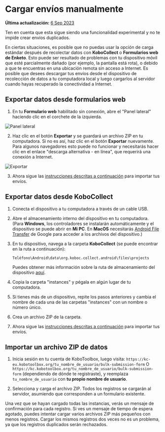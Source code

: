 # Cargar envíos manualmente
**Última actualización:** <a href="https://github.com/kobotoolbox/docs/blob/20273bf768ef8d800b55bacef5af057845b1559d/source/manual_upload.md" class="reference">6 Sep 2023</a>

<p class="note">Ten en cuenta que esta sigue siendo una funcionalidad experimental y no te impide crear envíos duplicados.</p>

En ciertas situaciones, es posible que no puedas usar la opción de carga estándar después de recolectar datos con **KoboCollect** o **Formularios web de Enketo**. Esto puede ser resultado de problemas con tu dispositivo móvil que esté parcialmente dañado (por ejemplo, la pantalla está rota), o debido a que te encuentras en una ubicación remota sin acceso a Internet. Es posible que desees descargar tus envíos desde el dispositivo de recolección de datos a tu computadora local y luego cargarlos al servidor cuando hayas recuperado la conectividad a Internet.

## Exportar datos desde formularios web

1. En tu **Formulario web** habilitado sin conexión, abre el "Panel lateral" haciendo clic en el corchete de la izquierda.

![Panel lateral](/images/manual_upload/Side_Panel.png)

2. Haz clic en el botón **Exportar** y se guardará un archivo ZIP en tu computadora. Si no es así, haz clic en el botón **Exportar** nuevamente. Para algunos navegadores esto puede no funcionar y necesitarás hacer clic en el enlace "descarga alternativa - en línea", que requerirá una conexión a Internet.

![Exportar](/images/manual_upload/Export.png)

3. Ahora sigue las [instrucciones descritas a continuación](#importar-un-archivo-zip-de-datos) para importar tus envíos.

## Exportar datos desde KoboCollect

1. Conecta el dispositivo a tu computadora a través de un cable USB.

2. Abre el almacenamiento interno del dispositivo en tu computadora. (Para **Windows**, los controladores se instalarán automáticamente y el dispositivo se puede abrir en **Mi PC**. En **MacOS** necesitarás [Android File Transfer](https://www.android.com/intl/en_us/filetransfer/) de Google para acceder a los archivos del dispositivo.)

3. En tu dispositivo, navega a la carpeta **KoboCollect** (se puede encontrar en la ruta a continuación):

    `Teléfono\Android\data\org.koboc.collect.android\files\projects`

    Puedes obtener más información sobre la ruta de almacenamiento del dispositivo [aquí](transferring_forms.md).

4. Copia la carpeta "instances" y pégala en algún lugar de tu computadora.

5. Si tienes más de un dispositivo, repite los pasos anteriores y cambia el nombre de cada una de las carpetas "instances" con un nombre o número único.

6. Crea un archivo ZIP de la carpeta.

7. Ahora sigue las [instrucciones descritas a continuación](#importar-un-archivo-zip-de-datos) para importar tus envíos.

## Importar un archivo ZIP de datos

1. Inicia sesión en tu cuenta de KoboToolbox, luego visita:
   `https://kc-eu.kobotoolbox.org/tu_nombre_de_usuario/bulk-submission-form` O
   `https://kc.kobotoolbox.org/tu_nombre_de_usuario/bulk-submission-form` (dependiendo de dónde te registraste), y reemplaza `tu_nombre_de_usuario` con **tu propio nombre de usuario**.

2. Selecciona y carga el archivo ZIP. Todos los registros se cargarán al servidor, asumiendo que corresponden a un formulario existente.

Una vez que se hayan cargado todas las instancias, verás un mensaje de confirmación para cada registro. Si ves un mensaje de tiempo de espera agotado, puedes intentar cargar varios archivos ZIP más pequeños con menos registros. Cargar los mismos registros dos veces no es un problema, ya que los registros duplicados serán rechazados.